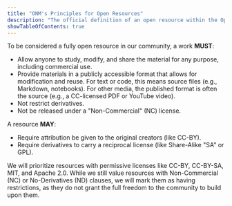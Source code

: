 ```yaml
---
title: "ONM's Principles for Open Resources"
description: "The official definition of an open resource within the Open Neuromorphic community, outlining requirements for sharing, modification, and licensing."
showTableOfContents: true
---
```


To be considered a fully open resource in our community, a work **MUST**:

-   Allow anyone to study, modify, and share the material for any purpose, including commercial use.
-   Provide materials in a publicly accessible format that allows for modification and reuse. For text or code, this means source files (e.g., Markdown, notebooks). For other media, the published format is often the source (e.g., a CC-licensed PDF or YouTube video).
-   Not restrict derivatives.
-   Not be released under a "Non-Commercial" (NC) license.

A resource **MAY**:

-   Require attribution be given to the original creators (like CC-BY).
-   Require derivatives to carry a reciprocal license (like Share-Alike "SA" or GPL).

We will prioritize resources with permissive licenses like CC-BY, CC-BY-SA, MIT, and Apache 2.0. While we still value resources with Non-Commercial (NC) or No-Derivatives (ND) clauses, we will mark them as having restrictions, as they do not grant the full freedom to the community to build upon them.